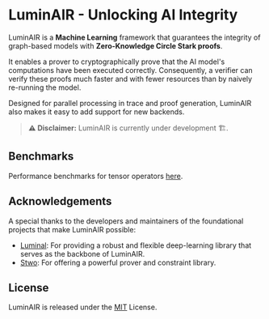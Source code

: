 # LuminAIR - Unlocking AI Integrity

LuminAIR is a **Machine Learning** framework that guarantees the integrity of graph-based models with **Zero-Knowledge Circle Stark proofs**.

It enables a prover to cryptographically prove that the AI model's computations have been executed correctly. 
Consequently, a verifier can verify these proofs much faster and with fewer resources than by naively re-running the model.

Designed for parallel processing in trace and proof generation, LuminAIR also makes it easy to add support for new backends.

> **⚠️ Disclaimer:** LuminAIR is currently under development 🏗️.

## Benchmarks

Performance benchmarks for tensor operators [here](https://gizatechxyz.github.io/Luminair/).

## Acknowledgements

A special thanks to the developers and maintainers of the foundational projects that make LuminAIR possible:

- [Luminal](https://github.com/jafioti/luminal): For providing a robust and flexible deep-learning library that serves as the backbone of LuminAIR.
- [Stwo](https://github.com/starkware-libs/stwo): For offering a powerful prover and constraint library.

## License

LuminAIR is released under the [MIT](https://opensource.org/license/mit) License.
